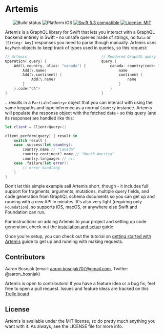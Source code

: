 # Artemis

<p align="center">
<img src="https://github.com/Saelyria/Artemis/actions/workflows/swift.yml/badge.svg" alt="Build status" />
<img src="https://img.shields.io/badge/platform-iOS-blue.svg?style=flat" alt="Platform iOS" />
<a href="https://developer.apple.com/swift"><img src="https://img.shields.io/badge/swift5.3-compatible-4BC51D.svg?style=flat" alt="Swift 5.3 compatible" /></a>
<a href="https://raw.githubusercontent.com/Saelyria/Artemis/master/LICENSE"><img src="http://img.shields.io/badge/license-MIT-blue.svg?style=flat" alt="License: MIT" /></a>
</p>

Artemis is a GraphQL library for Swift that lets you interact with a GraphQL backend entirely in Swift - no unsafe queries made of strings,
no `Data` or `[String: Any]` responses you need to parse though manually. Artemis uses `KeyPath` objects to keep track of types used 
in queries, so this request:

```swift
// Artemis                                  // Rendered GraphQL query
Operation(.query) {                         query {
    Add(\.country, alias: "canada") {           canada: country(code: "CA") {
        Add(\.name)                                 name
        Add(\.continent) {                          continent {
            Add(\.name)                                 name
        }                                           }
    }.code("CA")                                }
}                                           }
```

...results in a `Partial<Country>` object that you can interact with using the same keypaths and type inference as a normal `Country` 
instance. Artemis will populate the response object with the fetched data - so this query (and its response) are handled like this:

```swift
let client = Client<Query>()

client.perform(query) { result in
    switch result {
    case .success(let country):
        country.name // "Canada"
        country.continent?.name // "North America"
        country.languages // nil
    case .failure(let error):
        // error handling
    }
}
```

Don't let this simple example sell Artemis short, though - it includes full support for fragments, arguments, mutations, multiple query fields, 
and code generation from GraphQL schema documents so you can get up and running with a new API in minutes. It's also very light 
(requiring only `Foundation`), so supports iOS, macOS, or anywhere else Swift and Foundation can run.

For instructions on adding Artemis to your project and setting up code generation, check out the [installation and setup](https://github.com/Saelyria/Artemis/tree/master/InstallationSetup.md) guide.

Once you're setup, you can check out the tutorial on [getting started with Artemis](https://github.com/Saelyria/Artemis/tree/master/GettingStarted.md)
guide to get up and running with making requests.

## Contributors

Aaron Bosnjak (email: aaron.bosnjak707@gmail.com, Twitter: @aaron_bosnjak)

Artemis is open to contributors! If you have a feature idea or a bug fix, feel free to open a pull request. Issues and feature ideas are tracked on
this [Trello board](https://trello.com/b/iDjeDfov/artemis).

## License

Artemis is available under the MIT license, so do pretty much anything you want with it. As always, see the LICENSE file for more info.
